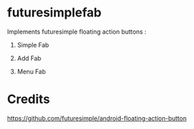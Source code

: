 # futuresimplefab
Implements futuresimple floating action buttons :

1) Simple Fab

2) Add Fab

3) Menu Fab

# Credits
https://github.com/futuresimple/android-floating-action-button
